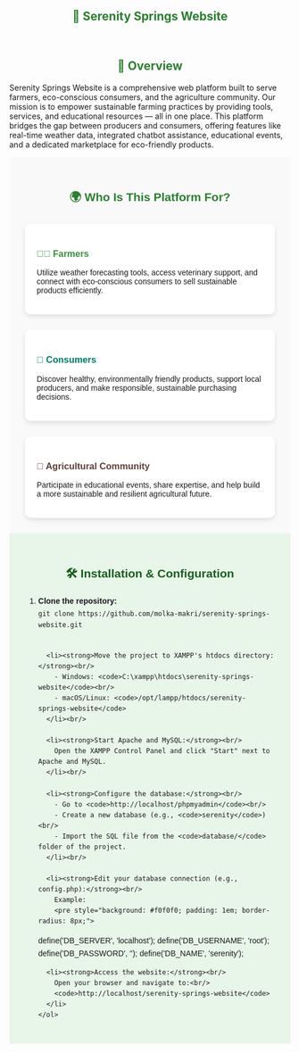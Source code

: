 <div align="left">
  <h2 style="text-align: center; color: #2e7d32;">🌿 Serenity Springs Website</h2><br/>
  <h2 style="text-align: center; color: #2e7d32;">🧭 Overview</h2>
  <p>
    Serenity Springs Website is a comprehensive web platform built to serve farmers, eco-conscious consumers, and the agriculture community.
    Our mission is to empower sustainable farming practices by providing tools, services, and educational resources — all in one place.
    This platform bridges the gap between producers and consumers, offering features like real-time weather data, integrated chatbot assistance,
    educational events, and a dedicated marketplace for eco-friendly products.
  </p>

  <section id="audience" style="padding: 2em; background-color: #f9f9f9; font-family: Arial, sans-serif;">
    <h2 style="text-align: center; color: #2e7d32;">🌍 Who Is This Platform For?</h2>
    <div style="display: flex; flex-wrap: wrap; justify-content: space-around; gap: 2em; margin-top: 2em;">
      <div style="flex: 1 1 250px; background: white; border-radius: 10px; padding: 1.5em; box-shadow: 0 4px 8px rgba(0,0,0,0.1);">
        <h3 style="color: #388e3c;">👩‍🌾 Farmers</h3>
        <p>
          Utilize weather forecasting tools, access veterinary support, and connect with eco-conscious consumers to sell sustainable products efficiently.
        </p>
      </div>
      <div style="flex: 1 1 250px; background: white; border-radius: 10px; padding: 1.5em; box-shadow: 0 4px 8px rgba(0,0,0,0.1);">
        <h3 style="color: #00796b;">🛒 Consumers</h3>
        <p>
          Discover healthy, environmentally friendly products, support local producers, and make responsible, sustainable purchasing decisions.
        </p>
      </div>
      <div style="flex: 1 1 250px; background: white; border-radius: 10px; padding: 1.5em; box-shadow: 0 4px 8px rgba(0,0,0,0.1);">
        <h3 style="color: #5d4037;">🌱 Agricultural Community</h3>
        <p>
          Participate in educational events, share expertise, and help build a more sustainable and resilient agricultural future.
        </p>
      </div>
    </div>
  </section>

  <section id="installation" style="padding: 2em; background-color: #e8f5e9; font-family: Arial, sans-serif;">
    <h2 style="text-align: center; color: #1b5e20;">🛠️ Installation & Configuration</h2>
    <ol style="max-width: 900px; margin: auto; font-size: 1em; line-height: 1.6;">
      <li><strong>Clone the repository:</strong><br/>
        <code>git clone https://github.com/molka-makri/serenity-springs-website.git</code>
      </li><br/>

      <li><strong>Move the project to XAMPP's htdocs directory:</strong><br/>
        - Windows: <code>C:\xampp\htdocs\serenity-springs-website</code><br/>
        - macOS/Linux: <code>/opt/lampp/htdocs/serenity-springs-website</code>
      </li><br/>

      <li><strong>Start Apache and MySQL:</strong><br/>
        Open the XAMPP Control Panel and click "Start" next to Apache and MySQL.
      </li><br/>

      <li><strong>Configure the database:</strong><br/>
        - Go to <code>http://localhost/phpmyadmin</code><br/>
        - Create a new database (e.g., <code>serenity</code>)<br/>
        - Import the SQL file from the <code>database/</code> folder of the project.
      </li><br/>

      <li><strong>Edit your database connection (e.g., config.php):</strong><br/>
        Example:
        <pre style="background: #f0f0f0; padding: 1em; border-radius: 8px;">
define('DB_SERVER', 'localhost');
define('DB_USERNAME', 'root');
define('DB_PASSWORD', '');
define('DB_NAME', 'serenity');
        </pre>
      </li><br/>

      <li><strong>Access the website:</strong><br/>
        Open your browser and navigate to:<br/>
        <code>http://localhost/serenity-springs-website</code>
      </li>
    </ol>
  </section>
</div>
